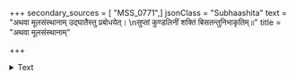 +++
secondary_sources = [ "MSS_0771",]
jsonClass = "Subhaashita"
text = "अथवा मूलसंस्थानाम् उद्घातैस्तु प्रबोधयेत्।  \nसुप्तां कुण्डलिनीं शक्तिं बिसतन्तुनिभाकृतिम्॥"
title = "अथवा मूलसंस्थानाम्"

+++

<details><summary>Text</summary>

अथवा मूलसंस्थानाम् उद्घातैस्तु प्रबोधयेत्।  
सुप्तां कुण्डलिनीं शक्तिं बिसतन्तुनिभाकृतिम्॥
</details>
